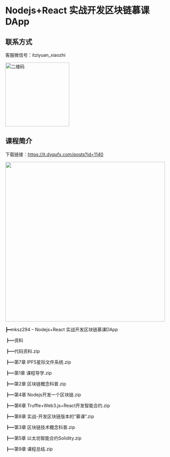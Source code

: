 # Nodejs+React 实战开发区块链慕课DApp

## 联系方式

客服微信号：itziyuan_xiaozhi

<img src="https://ziyuanyun.oss-cn-guangzhou.aliyuncs.com/common/20240614073449/666b82192834a.jpg" width="200" height="200" alt="二维码">

## 课程简介

下载链接：https://it.dyqufx.com/posts?id=1140

<img src="https://ziyuanyun.oss-cn-guangzhou.aliyuncs.com/yun/20240515153623/664465f76e702.jpg" width="500" alt="">

  ┣━mksz294 &#8211; Nodejs+React 实战开发区块链慕课DApp

 ┣━资料

 ┣━代码资料.zip

 ┣━第7章 IPFS星际文件系统.zip

 ┣━第1章 课程导学.zip

 ┣━第2章 区块链概念科普.zip

 ┣━第4章 Nodejs开发一个区块链.zip

 ┣━第6章 Truffle+Web3.js+React开发智能合约.zip

 ┣━第8章 实战-开发区块链版本的“慕课”.zip

 ┣━第3章 区块链技术概念科普.zip

 ┣━第5章 以太坊智能合约Solidity.zip

 ┣━第9章 课程总结.zip

  